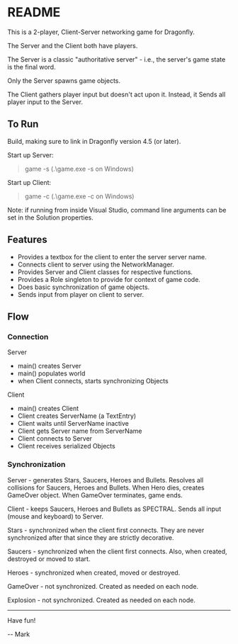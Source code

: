 # README

This is a 2-player, Client-Server networking game for Dragonfly.

The Server and the Client both have players.

The Server is a classic "authoritative server" - i.e., the server's game state is the final word.

Only the Server spawns game objects.

The Client gathers player input but doesn't act upon it. Instead, it Sends all player input to the Server.

## To Run

Build, making sure to link in Dragonfly version 4.5 (or later).

Start up Server:

> game -s (.\game.exe -s on Windows)

Start up Client:

> game -c (.\game.exe -c on Windows)

Note: if running from inside Visual Studio, command line arguments can be set in the Solution properties.


## Features

+ Provides a textbox for the client to enter the server server name.
+ Connects client to server using the NetworkManager.
+ Provides Server and Client classes for respective functions.
+ Provides a Role singleton to provide for context of game code.
+ Does basic synchronization of game objects.
+ Sends input from player on client to server.

## Flow

### Connection

Server

+ main() creates Server
+ main() populates world
+ when Client connects, starts synchronizing Objects

Client

+ main() creates Client
+ Client creates ServerName (a TextEntry)
+ Client waits until ServerName inactive
+ Client gets Server name from ServerName 
+ Client connects to Server
+ Client receives serialized Objects

### Synchronization

Server - generates Stars, Saucers, Heroes and Bullets.  Resolves all collisions for Saucers, Heroes and Bullets.  When Hero dies, creates GameOver object.  When GameOver terminates, game ends.

Client - keeps Saucers, Heroes and Bullets as SPECTRAL.  Sends all input (mouse and keyboard) to Server.

Stars - synchronized when the client first connects.  They are never synchronized after that since they are strictly decorative.

Saucers - synchronized when the client first connects.  Also, when created, destroyed or moved to start.

Heroes - synchronized when created, moved or destroyed.

GameOver - not synchronized. Created as needed on each node.

Explosion - not synchronized. Created as needed on each node.

-------------------------------------

Have fun!

-- Mark

